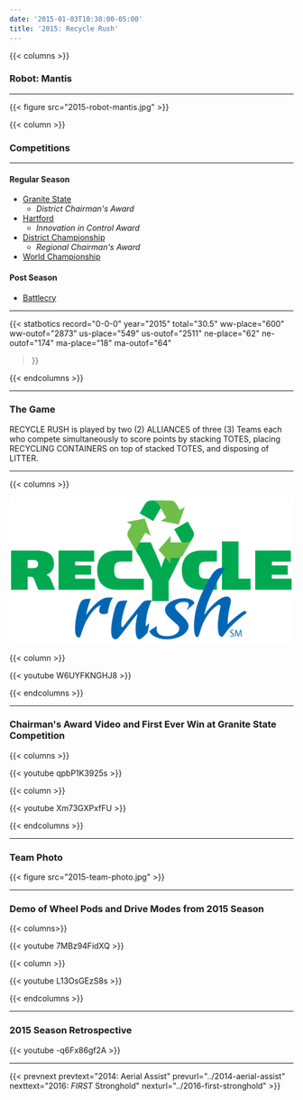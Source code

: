 ```yaml
---
date: '2015-01-03T10:30:00-05:00'
title: '2015: Recycle Rush'
---
```


{{< columns >}}

### Robot: Mantis

---

{{< figure src="2015-robot-mantis.jpg" >}}

{{< column >}}

### Competitions

---

#### Regular Season

* [Granite State](https://www.thebluealliance.com/event/2015nhnas)
  * _District Chairman's Award_
* [Hartford](https://www.thebluealliance.com/event/2015cthar)
  * _Innovation in Control Award_
* [District Championship](https://www.thebluealliance.com/event/2015necmp)
  * _Regional Chairman's Award_
* [World Championship](https://www.thebluealliance.com/event/2015cars)


#### Post Season

* [Battlecry](https://www.thebluealliance.com/event/2015bc)

---

{{< statbotics
    record="0-0-0" year="2015"
    total="30.5"
    ww-place="600" ww-outof="2873"
    us-place="549" us-outof="2511"
    ne-place="62"  ne-outof="174"
    ma-place="18"  ma-outof="64"
>}}

{{< endcolumns >}}

---

### The Game

RECYCLE RUSH is played by two (2) ALLIANCES of three (3) Teams each who compete simultaneously to score points by stacking TOTES, placing RECYCLING CONTAINERS on top of stacked TOTES, and disposing of LITTER. 

---

{{< columns >}}

[![Recycle Rush Logo](recycle-rush-logo.svg)](https://en.wikipedia.org/wiki/Recycle_Rush)

{{< column >}}

{{< youtube W6UYFKNGHJ8 >}}

{{< endcolumns >}}

---
### Chairman's Award Video and First Ever Win at Granite State Competition

{{< columns >}}

{{< youtube qpbP1K3925s >}}

{{< column >}}

{{< youtube Xm73GXPxfFU >}}

{{< endcolumns >}}

---

### Team Photo
{{< figure src="2015-team-photo.jpg" >}}

---
### Demo of Wheel Pods and Drive Modes from 2015 Season

{{< columns>}}

{{< youtube 7MBz94FidXQ >}}

{{< column >}}

{{< youtube L13OsGEzS8s >}}

{{< endcolumns >}}

---
### 2015 Season Retrospective

{{< youtube -q6Fx86gf2A >}}

---

{{< prevnext  prevtext="2014: Aerial Assist" prevurl="../2014-aerial-assist" nexttext="2016: _FIRST_ Stronghold" nexturl="../2016-first-stronghold" >}}